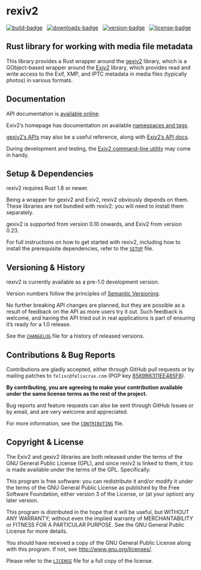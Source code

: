 rexiv2
======

[![build-badge][]][build] &nbsp;
[![downloads-badge][]][crates-io] &nbsp;
[![version-badge][]][crates-io] &nbsp;
[![license-badge][]][license] &nbsp;

[build]: https://travis-ci.org/felixc/rexiv2
[build-badge]: https://img.shields.io/travis/felixc/rexiv2.svg
[crates-io]: https://crates.io/crates/rexiv2
[downloads-badge]: https://img.shields.io/crates/d/rexiv2.svg
[version-badge]: https://img.shields.io/crates/v/rexiv2.svg
[license]: https://github.com/felixc/rexiv2/blob/master/LICENSE
[license-badge]: https://img.shields.io/crates/l/rexiv2.svg


Rust library for working with media file metadata
-------------------------------------------------

This library provides a Rust wrapper around the [gexiv2][gexiv2] library,
which is a GObject-based wrapper around the [Exiv2][exiv2] library, which
provides read and write access to the Exif, XMP, and IPTC metadata in media
files (typically photos) in various formats.

[gexiv2]: https://wiki.gnome.org/Projects/gexiv2
[exiv2]:  http://www.exiv2.org/


Documentation
-------------

API documentation is [available online][rexiv2-doc].

Exiv2’s homepage has documentation on available [namespaces and tags][tags-doc].

[gexiv2’s APIs][gexiv2-api] may also be a useful reference, along with [Exiv2’s
API docs][exiv2-api].

During development and testing, the [Exiv2 command-line utility][exiv2-cli] may
come in handy.

[rexiv2-doc]: https://felixcrux.com/files/doc/rexiv2/
[tags-doc]:   http://exiv2.org/metadata.html
[gexiv2-api]: https://git.gnome.org/browse/gexiv2/tree/gexiv2/gexiv2-metadata.h
[exiv2-api]:  http://exiv2.org/doc/index.html
[exiv2-cli]:  http://exiv2.org/manpage.html


Setup & Dependencies
--------------------

rexiv2 requires Rust 1.8 or newer.

Being a wrapper for gexiv2 and Exiv2, rexiv2 obviously depends on them. These
libraries are not bundled with rexiv2: you will need to install them separately.

gexiv2 is supported from version 0.10 onwards, and Exiv2 from version 0.23.

For full instructions on how to get started with rexiv2, including how to
install the prerequisite dependencies, refer to the [`SETUP`](SETUP.md) file.


Versioning & History
--------------------

rexiv2 is currently available as a pre-1.0 development version.

Version numbers follow the principles of [Semantic Versioning][semver].

No further breaking API changes are planned, but they are possible as a result
of feedback on the API as more users try it out. Such feedback is welcome, and
having the API tried out in real applications is part of ensuring it’s ready for
a 1.0 release.

See the [`CHANGELOG`](CHANGELOG) file for a history of released versions.

[semver]: http://semver.org/spec/v2.0.0.html


Contributions & Bug Reports
---------------------------

Contributions are gladly accepted, either through GitHub pull requests or by
mailing patches to `felixc@felixcrux.com` (PGP key [8569B6311EE485F8][pgp-key]).

**By contributing, you are agreeing to make your contribution available under
the same license terms as the rest of the project.**

Bug reports and feature requests can also be sent through GitHub Issues or by
email, and are very welcome and appreciated.

For more information, see the [`CONTRIBUTING`](CONTRIBUTING.md) file.

[pgp-key]: http://hkps.pool.sks-keyservers.net/pks/lookup?op=vindex&search=0x8569B6311EE485F8


Copyright & License
-------------------

The Exiv2 and gexiv2 libraries are both released under the terms of the GNU
General Public License (GPL), and since rexiv2 is linked to them, it too is
made available under the terms of the GPL. Specifically:

This program is free software: you can redistribute it and/or modify it
under the terms of the GNU General Public License as published by the Free
Software Foundation, either version 3 of the License, or (at your option)
any later version.

This program is distributed in the hope that it will be useful, but WITHOUT
ANY WARRANTY; without even the implied warranty of MERCHANTABILITY or FITNESS
FOR A PARTICULAR PURPOSE. See the GNU General Public License for more details.

You should have received a copy of the GNU General Public License along with
this program. If not, see <http://www.gnu.org/licenses/>.

Please refer to the [`LICENSE`](LICENSE) file for a full copy of the license.
